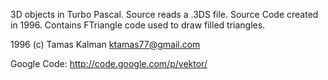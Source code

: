 3D objects in Turbo Pascal. 
Source reads a .3DS file. 
Source Code created in 1996. 
Contains FTriangle code used to draw filled triangles.

1996 (c) Tamas Kalman <ktamas77@gmail.com>

Google Code: http://code.google.com/p/vektor/
